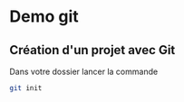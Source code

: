 # Demo git

## Création d'un projet avec Git
Dans votre dossier lancer la commande
```sh
git init
```
